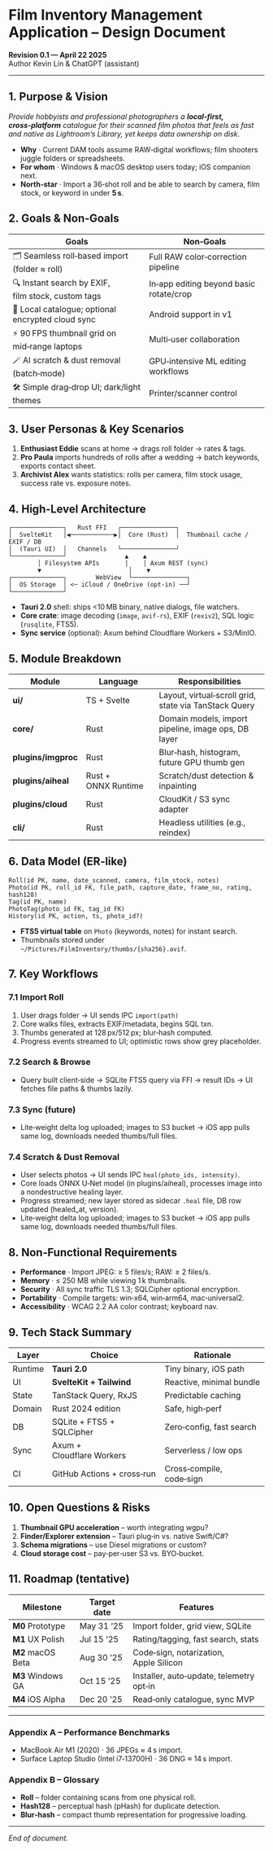 # Film Inventory Management Application – Design Document

**Revision 0.1 — April 22 2025**  
Author Kevin Lin & ChatGPT (assistant)

---
## 1. Purpose & Vision
*Provide hobbyists and professional photographers a **local‑first, cross‑platform** catalogue for their scanned film photos that feels as fast and native as Lightroom’s Library, yet keeps data ownership on disk.*

* **Why** · Current DAM tools assume RAW‑digital workflows; film shooters juggle folders or spreadsheets.  
* **For whom** · Windows & macOS desktop users today; iOS companion next.  
* **North‑star** · Import a 36‑shot roll and be able to search by camera, film stock, or keyword in under **5 s**.

## 2. Goals & Non‑Goals
| Goals | Non‑Goals |
|-------|-----------|
| 🗂️ Seamless roll‑based import (folder ≈ roll) | Full RAW color‑correction pipeline |
| 🔍 Instant search by EXIF, film stock, custom tags | In‑app editing beyond basic rotate/crop |
| 💾 Local catalogue; optional encrypted cloud sync | Android support in v1 |
| ⚡️ 90 FPS thumbnail grid on mid‑range laptops | Multi‑user collaboration |
| 🪄 AI scratch & dust removal (batch‑mode) | GPU‑intensive ML editing workflows |
| 🛠️ Simple drag‑drop UI; dark/light themes | Printer/scanner control |

## 3. User Personas & Key Scenarios
1. **Enthusiast Eddie** scans at home → drags roll folder → rates & tags.  
2. **Pro Paula** imports hundreds of rolls after a wedding → batch keywords, exports contact sheet.  
3. **Archivist Alex** wants statistics: rolls per camera, film stock usage, success rate vs. exposure notes.

## 4. High‑Level Architecture
```
┌──────────────┐   Rust FFI   ┌───────────────┐
│  SvelteKit   │◀────────────▶│  Core (Rust)  │  Thumbnail cache /  EXIF / DB
│  (Tauri UI)  │   Channels   └───────────────┘
└──────────────┘                ▲    ▲
        │ Filesystem APIs       │    │ Axum REST (sync)
        ▼                        │    ▼
┌──────────────┐        WebView  └───────────────┐
│  OS Storage  │ <─ iCloud / OneDrive (opt‑in) ──┘
└──────────────┘
```
* **Tauri 2.0** shell: ships <10 MB binary, native dialogs, file watchers.  
* **Core crate**: image decoding (`image`, `avif-rs`), EXIF (`rexiv2`), SQL logic (`rusqlite`, FTS5).  
* **Sync service** (optional): Axum behind Cloudflare Workers + S3/MinIO.

## 5. Module Breakdown
| Module | Language | Responsibilities |
|--------|----------|------------------|
| **ui/** | TS + Svelte | Layout, virtual‑scroll grid, state via TanStack Query |
| **core/** | Rust | Domain models, import pipeline, image ops, DB layer |
| **plugins/imgproc** | Rust | Blur‑hash, histogram, future GPU thumb gen |
| **plugins/aiheal** | Rust + ONNX Runtime | Scratch/dust detection & inpainting |
| **plugins/cloud** | Rust | CloudKit / S3 sync adapter |
| **cli/** | Rust | Headless utilities (e.g., reindex) |

## 6. Data Model (ER‑like)
```text
Roll(id PK, name, date_scanned, camera, film_stock, notes)
Photo(id PK, roll_id FK, file_path, capture_date, frame_no, rating, hash128)
Tag(id PK, name)
PhotoTag(photo_id FK, tag_id FK)
History(id PK, action, ts, photo_id?)
```
* **FTS5 virtual table** on `Photo` (keywords, notes) for instant search.
* Thumbnails stored under `~/Pictures/FilmInventory/thumbs/{sha256}.avif`.

## 7. Key Workflows
### 7.1 Import Roll
1. User drags folder → UI sends IPC `import(path)`  
2. Core walks files, extracts EXIF/metadata, begins SQL txn.  
3. Thumbs generated at 128 px/512 px; blur‑hash computed.  
4. Progress events streamed to UI; optimistic rows show grey placeholder.

### 7.2 Search & Browse
* Query built client‑side → SQLite FTS5 query via FFI → result IDs → UI fetches file paths & thumbs lazily.

### 7.3 Sync (future)
* Lite‑weight delta log uploaded; images to S3 bucket → iOS app pulls same log, downloads needed thumbs/full files.

### 7.4 Scratch & Dust Removal
* User selects photos → UI sends IPC `heal(photo_ids, intensity)`.
* Core loads ONNX U‑Net model (in plugins/aiheal), processes image into a nondestructive healing layer.
* Progress streamed; new layer stored as sidecar `.heal` file, DB row updated (healed_at, version).
* Lite‑weight delta log uploaded; images to S3 bucket → iOS app pulls same log, downloads needed thumbs/full files.

## 8. Non‑Functional Requirements
* **Performance** · Import JPEG: ≥ 5 files/s; RAW: ≥ 2 files/s.  
* **Memory** · ≤ 250 MB while viewing 1 k thumbnails.  
* **Security** · All sync traffic TLS 1.3; SQLCipher optional encryption.  
* **Portability** · Compile targets: win‑x64, win‑arm64, mac‑universal2.  
* **Accessibility** · WCAG 2.2 AA color contrast; keyboard nav.

## 9. Tech Stack Summary
| Layer | Choice | Rationale |
|-------|--------|-----------|
| Runtime | **Tauri 2.0** | Tiny binary, iOS path |
| UI | **SvelteKit + Tailwind** | Reactive, minimal bundle |
| State | TanStack Query, RxJS | Predictable caching |
| Domain | Rust 2024 edition | Safe, high‑perf |
| DB | SQLite + FTS5 + SQLCipher | Zero‑config, fast search |
| Sync | Axum + Cloudflare Workers | Serverless / low ops |
| CI | GitHub Actions + cross‑run | Cross‑compile, code‑sign |

## 10. Open Questions & Risks
1. **Thumbnail GPU acceleration** – worth integrating wgpu?  
2. **Finder/Explorer extension** – Tauri plug‑in vs. native Swift/C#?  
3. **Schema migrations** – use Diesel migrations or custom?  
4. **Cloud storage cost** – pay‑per‑user S3 vs. BYO‑bucket.

## 11. Roadmap (tentative)
| Milestone | Target date | Features |
|-----------|------------|----------|
| **M0** Prototype | May 31 ’25 | Import folder, grid view, SQLite |
| **M1** UX Polish | Jul 15 ’25 | Rating/tagging, fast search, stats |
| **M2** macOS Beta | Aug 30 ’25 | Code‑sign, notarization, Apple Silicon |
| **M3** Windows GA | Oct 15 ’25 | Installer, auto‑update, telemetry opt‑in |
| **M4** iOS Alpha | Dec 20 ’25 | Read‑only catalogue, sync MVP |

---
### Appendix A – Performance Benchmarks
* MacBook Air M1 (2020) · 36 JPEGs ≈ 4 s import.  
* Surface Laptop Studio (Intel i7‑13700H) · 36 DNG ≈ 14 s import.

### Appendix B – Glossary
* **Roll** – folder containing scans from one physical roll.  
* **Hash128** – perceptual hash (pHash) for duplicate detection.  
* **Blur‑hash** – compact thumb representation for progressive loading.

---
*End of document.*
